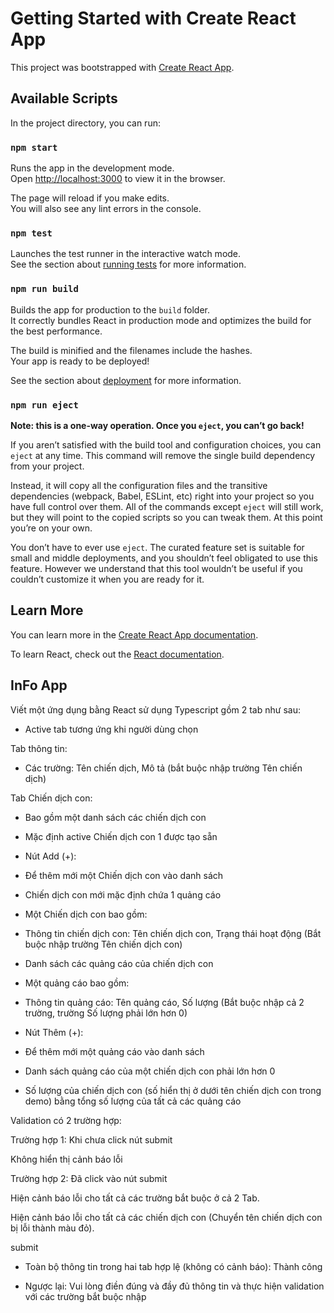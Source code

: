 # Getting Started with Create React App

This project was bootstrapped with [Create React App](https://github.com/facebook/create-react-app).

## Available Scripts

In the project directory, you can run:

### `npm start`

Runs the app in the development mode.\
Open [http://localhost:3000](http://localhost:3000) to view it in the browser.

The page will reload if you make edits.\
You will also see any lint errors in the console.

### `npm test`

Launches the test runner in the interactive watch mode.\
See the section about [running tests](https://facebook.github.io/create-react-app/docs/running-tests) for more information.

### `npm run build`

Builds the app for production to the `build` folder.\
It correctly bundles React in production mode and optimizes the build for the best performance.

The build is minified and the filenames include the hashes.\
Your app is ready to be deployed!

See the section about [deployment](https://facebook.github.io/create-react-app/docs/deployment) for more information.

### `npm run eject`

**Note: this is a one-way operation. Once you `eject`, you can’t go back!**

If you aren’t satisfied with the build tool and configuration choices, you can `eject` at any time. This command will remove the single build dependency from your project.

Instead, it will copy all the configuration files and the transitive dependencies (webpack, Babel, ESLint, etc) right into your project so you have full control over them. All of the commands except `eject` will still work, but they will point to the copied scripts so you can tweak them. At this point you’re on your own.

You don’t have to ever use `eject`. The curated feature set is suitable for small and middle deployments, and you shouldn’t feel obligated to use this feature. However we understand that this tool wouldn’t be useful if you couldn’t customize it when you are ready for it.

## Learn More

You can learn more in the [Create React App documentation](https://facebook.github.io/create-react-app/docs/getting-started).

To learn React, check out the [React documentation](https://reactjs.org/).

## InFo App

Viết một ứng dụng bằng React sử dụng Typescript gồm 2 tab như sau:

- Active tab tương ứng khi người dùng chọn

Tab thông tin:

- Các trường: Tên chiến dịch, Mô tả (bắt buộc nhập trường Tên chiến dịch)

Tab Chiến dịch con:

- Bao gồm một danh sách các chiến dịch con

- Mặc định active Chiến dịch con 1 được tạo sẵn

- Nút Add (+):

- Để thêm mới một Chiến dịch con vào danh sách

- Chiến dịch con mới mặc định chứa 1 quảng cáo

- Một Chiến dịch con bao gồm:

- Thông tin chiến dịch con: Tên chiến dịch con, Trạng thái hoạt động (Bắt buộc nhập trường Tên chiến dịch con)

- Danh sách các quảng cáo của chiến dịch con

- Một quảng cáo bao gồm:

- Thông tin quảng cáo: Tên quảng cáo, Số lượng (Bắt buộc nhập cả 2 trường, trường Số lượng phải lớn hơn 0)

- Nút Thêm (+):

- Để thêm mới một quảng cáo vào danh sách

- Danh sách quảng cáo của một chiến dịch con phải lớn hơn 0

- Số lượng của chiến dịch con (số hiển thị ở dưới tên chiến dịch con trong demo) bằng tổng số lượng của tất cả các quảng cáo

Validation có 2 trường hợp:

Trường hợp 1: Khi chưa click nút submit

Không hiển thị cảnh báo lỗi

Trường hợp 2: Đã click vào nút submit

Hiện cảnh báo lỗi cho tất cả các trường bắt buộc ở cả 2 Tab.

Hiện cảnh báo lỗi cho tất cả các chiến dịch con (Chuyển tên chiến dịch con bị lỗi thành màu đỏ).

submit

- Toàn bộ thông tin trong hai tab hợp lệ (không có cảnh báo): Thành công

- Ngược lại: Vui lòng điền đúng và đầy đủ thông tin và thực hiện validation với các trường bắt buộc nhập
